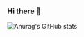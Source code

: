 ### Hi there 👋

![Anurag's GitHub stats](https://github-readme-stats.vercel.app/api?username=MladenovaKristina&theme=transparent&show_icons=true)
